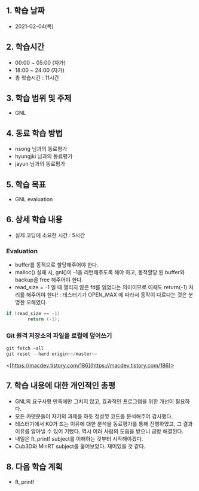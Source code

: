 ## 1. 학습 날짜
+ 2021-02-04(목)

## 2. 학습시간
+ 00:00 ~ 05:00 (자가)   
+ 18:00 ~ 24:00 (자가)
+ 총 학습시간 : 11시간

## 3. 학습 범위 및 주제
+ GNL

## 4. 동료 학습 방법
+ nsong 님과의 동료평가
+ hyungjki 님과의 동료평가
+ jayun 님과의 동료평가

## 5. 학습 목표
+ GNL evaluation

## 6. 상세 학습 내용
+ 실제 코딩에 소요한 시간 : 5시간    
    
### Evaluation
- buffer를 동적으로 할당해주어야 한다.
- malloc() 실패 시, gnl()이 -1을 리턴해주도록 해야 하고, 동적할당 된 buffer와 backup을 free 해주어야 한다.
- read_size = -1 일 때 열리지 않은 fd를 읽었다는 의미이므로 이때도 return(-1) 처리를 해주어야 한다! : 테스터기가 OPEN_MAX 에 따라서 동작이 다르다는 것은 분명한 오해였다.

```c
if (read_size == -1)
		return (-1);
```

### Git 원격 저장소의 파일을 로컬에 덮어쓰기

```c
git fetch —all
git reset --hard origin~~/master~~
```
<[https://macdev.tistory.com/186](https://macdev.tistory.com/186)>

## 7. 학습 내용에 대한 개인적인 총평
+ GNL의 요구사항 만족에만 그치지 않고, 효과적인 프로그램을 위한 개선이 필요하다.
+ 모든 카뎃분들이 자기의 과제를 하듯 정성껏 코드를 분석해주어 감사했다.
+ 테스터기에서 KO가 뜨는 이유에 대한 분석을 동료평가를 통해 진행하였고, 그 결과 이유를 알아낼 수 있어 기뻤다. 역시 여러 사람의 도움을 받으니 금방 해결된다.
+ 내일은 ft_printf subject를 이해하는 것부터 시작해야겠다.
+ Cub3D와 MinRT subject를 훑어보았다. 재미있을 것 같다.

## 8. 다음 학습 계획
+ ft_printf